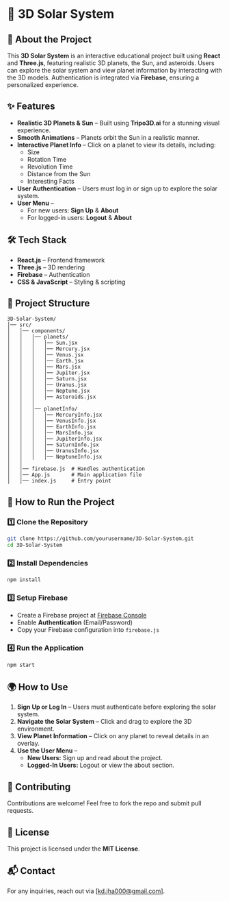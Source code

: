 # 🌌 3D Solar System

## 🚀 About the Project
This **3D Solar System** is an interactive educational project built using **React** and **Three.js**, featuring realistic 3D planets, the Sun, and asteroids. Users can explore the solar system and view planet information by interacting with the 3D models. Authentication is integrated via **Firebase**, ensuring a personalized experience.

## ✨ Features
- **Realistic 3D Planets & Sun** – Built using **Tripo3D.ai** for a stunning visual experience.
- **Smooth Animations** – Planets orbit the Sun in a realistic manner.
- **Interactive Planet Info** – Click on a planet to view its details, including:
  - Size
  - Rotation Time
  - Revolution Time
  - Distance from the Sun
  - Interesting Facts
- **User Authentication** – Users must log in or sign up to explore the solar system.
- **User Menu** –
  - For new users: **Sign Up** & **About**
  - For logged-in users: **Logout** & **About**

## 🛠 Tech Stack
- **React.js** – Frontend framework
- **Three.js** – 3D rendering
- **Firebase** – Authentication
- **CSS & JavaScript** – Styling & scripting

## 📂 Project Structure
```
3D-Solar-System/
│── src/
│   │── components/
│   │   │── planets/
│   │   │   │── Sun.jsx
│   │   │   │── Mercury.jsx
│   │   │   │── Venus.jsx
│   │   │   │── Earth.jsx
│   │   │   │── Mars.jsx
│   │   │   │── Jupiter.jsx
│   │   │   │── Saturn.jsx
│   │   │   │── Uranus.jsx
│   │   │   │── Neptune.jsx
│   │   │   │── Asteroids.jsx
│   │   │
│   │   │── planetInfo/
│   │   │   │── MercuryInfo.jsx
│   │   │   │── VenusInfo.jsx
│   │   │   │── EarthInfo.jsx
│   │   │   │── MarsInfo.jsx
│   │   │   │── JupiterInfo.jsx
│   │   │   │── SaturnInfo.jsx
│   │   │   │── UranusInfo.jsx
│   │   │   │── NeptuneInfo.jsx
│   │
│   │── firebase.js  # Handles authentication
│   │── App.js       # Main application file
│   │── index.js     # Entry point
```

## 🏁 How to Run the Project
### 1️⃣ Clone the Repository
```sh
git clone https://github.com/yourusername/3D-Solar-System.git
cd 3D-Solar-System
```
### 2️⃣ Install Dependencies
```sh
npm install
```
### 3️⃣ Setup Firebase
- Create a Firebase project at [Firebase Console](https://console.firebase.google.com/)
- Enable **Authentication** (Email/Password)
- Copy your Firebase configuration into `firebase.js`

### 4️⃣ Run the Application
```sh
npm start
```

## 🌍 How to Use
1. **Sign Up or Log In** – Users must authenticate before exploring the solar system.
2. **Navigate the Solar System** – Click and drag to explore the 3D environment.
3. **View Planet Information** – Click on any planet to reveal details in an overlay.
4. **Use the User Menu** –
   - **New Users:** Sign up and read about the project.
   - **Logged-In Users:** Logout or view the about section.

## 🤝 Contributing
Contributions are welcome! Feel free to fork the repo and submit pull requests.

## 📜 License
This project is licensed under the **MIT License**.

## 📬 Contact
For any inquiries, reach out via [kd.jha000@gmail.com].

